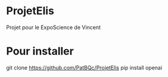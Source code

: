 # ProjetElis
Projet pour le ExpoScience de Vincent

# Pour installer
git clone https://github.com/PatBQc/ProjetElis
pip install openai
